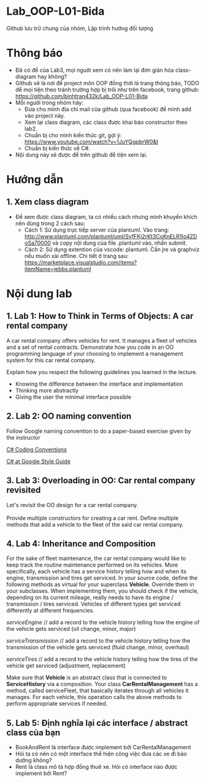# Lab_OOP-L01-Bida
Github lưu trữ chung của nhóm, Lập trình hướng đối tượng

# Thông báo
- Đã có đề của Lab3, mọi nguời xem có nên làm lại đơn giản hóa class-diagram hay không? 
- Github sẽ là nơi để project môn OOP đồng thời là trang thông báo, TODO để mọi tiện theo tránh trường hợp bị trôi như trên facebook, trang github: https://github.com/binhtran432k/Lab_OOP-L01-Bida
- Mỗi người trong nhóm hãy:
    - Đưa cho mình địa chỉ mail của github (qua facebook) để mình add vào project này.
    - Xem lại class diagram, các class được khai báo constructor theo lab2.
    - Chuẩn bị cho mình kiến thức git, gợi ý: https://www.youtube.com/watch?v=1JuYQgpbrW0&t
    - Chuẩn bị kiến thức về C#.
- Nội dung này sẽ được để trên github để tiện xem lại.
# Hướng dẫn
## 1. Xem class diagram
- Để xem được class diagram, ta có nhiều cách nhưng mình khuyến khích nên dùng trong 2 cách sau:
    - Cách 1: Sử dụng trực tiếp server của plantuml. Vào trang: http://www.plantuml.com/plantuml/uml/SyfFKj2rKt3CoKnELR1Io4ZDoSa70000 và copy nội dung của file .plantuml vào, nhấn submit.
    - Cách 2: Sử dụng extention của vscode: plantuml. Cần jre và graphviz nếu muốn xài offline. Chi tiết ở trang sau: https://marketplace.visualstudio.com/items?itemName=jebbs.plantuml
# Nội dung lab
## 1. Lab 1: How to Think in Terms of Objects: A car rental company
A car rental company offers vehicles for rent. It manages a fleet of vehicles and a set of rental contracts. Demonstrate how you code in an OO programming language of your choosing to implement a management system for this car rental company.

Explain how you respect the following guidelines you learned in the lecture.
- Knowing the difference between the interface and implementation
- Thinking more abstractly
- Giving the user the minimal interface possible
## 2. Lab 2: OO naming convention
Follow Google naming convention to do a paper-based exercise given by the instructor

[C# Coding Conventions](https://docs.microsoft.com/en-us/dotnet/csharp/programming-guide/inside-a-program/coding-conventions)

[C# at Google Style Guide](https://google.github.io/styleguide/csharp-style.html)

## 3. Lab 3: Overloading in OO: Car rental company revisited
Let's revisit the OO design for a car rental company.
<br>
<br>
Provide multiple constructors for creating a car rent. Define multiple methods that add a vehicle to the fleet of the said car rental company.

## 4. Lab 4: Inheritance and Composition
For the sake of fleet maintenance, the car rental company would like to keep track the routine maintenance performed on its vehicles. More specifically, each vehicle has a service history telling how and when its engine, transmission and tires get serviced. In your source code, define the following methods as virtual for your superclass **Vehicle**. Override them in your subclasses. When implementing them, you should check if the vehicle, depending on its current mileage, really needs to have its engine / transmission / tires serviced. Vehicles of different types get serviced differently at different frequencies.

*serviceEngine* // add a record to the vehicle history telling how the engine of the vehicle gets serviced (oil change, minor, major)

*serviceTransmission* // add a record to the vehicle history telling how the transmission of the vehicle gets serviced (fluid change, minor, overhaul)

*serviceTires* // add a record to the vehicle history telling how the tires of the vehicle get serviced (adjustment, replacement)

Make sure that **Vehicle** is an abstract class that is connected to **ServiceHistory** via a composition.
Your class **CarRentalManagement** has a method, called serviceFleet, that basically iterates through all vehicles it manages. For each vehicle, this operation calls the above methods to perform appropriate services if needed.

## 5. Lab 5: Định nghĩa lại các interface / abstract class của bạn
- BookAndRent là interface được implement bởi CarRentalManagement
- Hỏi ta có nên có một interface thể hiện công việc đưa các xe đi bảo dưỡng không?
- Rent là class mô tả hợp đồng thuê xe. Hỏi có interface nào được implement bởi Rent?